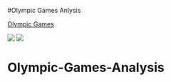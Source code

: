 
#Olympic Games Anlysis

[Olympic Games](https://public.tableau.com/views/OlympicgamesAnalysis/Olympicgames?:language=en-US&publish=yes&:display_count=n&:origin=viz_share_link)

![](https://user-images.githubusercontent.com/72204250/129838028-42b46a39-5401-4446-9d22-4240ec53c40b.jpg)
![](https://user-images.githubusercontent.com/72204250/129838032-344d42d3-9625-43a0-ad73-fa8b3fab2e79.png)

# Olympic-Games-Analysis
